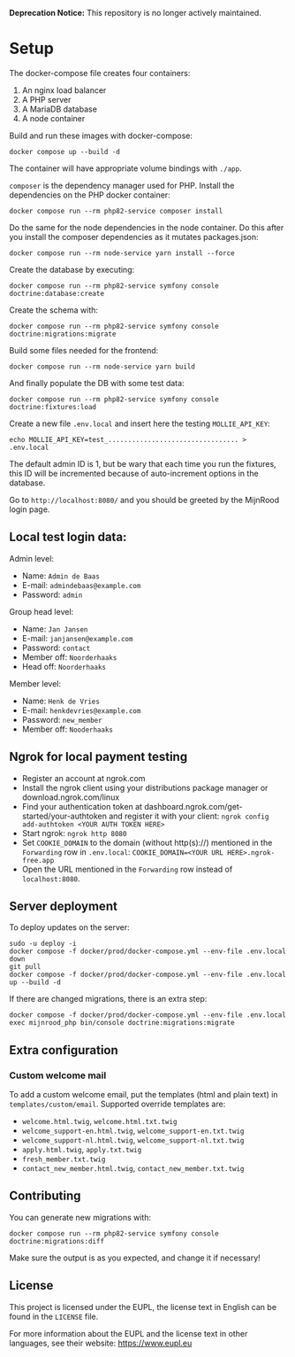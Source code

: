 **Deprecation Notice:** This repository is no longer actively maintained.

# Setup

The docker-compose file creates four containers:
1. An nginx load balancer
2. A PHP server
3. A MariaDB database
4. A node container

Build and run these images with docker-compose:

`docker compose up --build -d`

The container will have appropriate volume bindings with `./app`.

`composer` is the dependency manager used for PHP. Install the dependencies on the PHP docker container:

`docker compose run --rm php82-service composer install`

Do the same for the node dependencies in the node container.
Do this after you install the composer dependencies as it mutates packages.json:

`docker compose run --rm node-service yarn install --force`

Create the database by executing:

`docker compose run --rm php82-service symfony console doctrine:database:create`

Create the schema with:

`docker compose run --rm php82-service symfony console doctrine:migrations:migrate`

Build some files needed for the frontend:

`docker compose run --rm node-service yarn build`

And finally populate the DB with some test data:

`docker compose run --rm php82-service symfony console doctrine:fixtures:load`

Create a new file `.env.local` and insert here the testing `MOLLIE_API_KEY`:

`echo MOLLIE_API_KEY=test_................................. > .env.local`

The default admin ID is 1, but be wary that each time you run the fixtures, this
ID will be incremented because of auto-increment options in the database.

Go to `http://localhost:8080/` and you should be greeted by the MijnRood login page.

## Local test login data:

Admin level:
- Name: `Admin de Baas`
- E-mail: `admindebaas@example.com`
- Password: `admin`

Group head level:
- Name: `Jan Jansen`
- E-mail: `janjansen@example.com`
- Password: `contact`
- Member off: `Noorderhaaks`
- Head off: `Noorderhaaks`

Member level:
- Name: `Henk de Vries`
- E-mail: `henkdevries@example.com`
- Password: `new_member`
- Member off: `Nooderhaaks`

## Ngrok for local payment testing

- Register an account at ngrok.com
- Install the ngrok client using your distributions package manager or download.ngrok.com/linux
- Find your authentication token at dashboard.ngrok.com/get-started/your-authtoken and register it with your client:
`ngrok config add-authtoken <YOUR AUTH TOKEN HERE>`
- Start ngrok:
`ngrok http 8080`
- Set `COOKIE_DOMAIN` to the domain (without http(s)://) mentioned in the `Forwarding` row in `.env.local`:
`COOKIE_DOMAIN=<YOUR URL HERE>.ngrok-free.app`
- Open the URL mentioned in the `Forwarding` row instead of `localhost:8080`.

## Server deployment

To deploy updates on the server:
```
sudo -u deploy -i
docker compose -f docker/prod/docker-compose.yml --env-file .env.local down
git pull
docker compose -f docker/prod/docker-compose.yml --env-file .env.local up --build -d
```

If there are changed migrations, there is an extra step:
```
docker compose -f docker/prod/docker-compose.yml --env-file .env.local exec mijnrood_php bin/console doctrine:migrations:migrate
```

## Extra configuration

### Custom welcome mail

To add a custom welcome email, put the templates (html and plain text) in `templates/custom/email`.
Supported override templates are:
- `welcome.html.twig`, `welcome.html.txt.twig`
- `welcome_support-en.html.twig`, `welcome_support-en.txt.twig`
- `welcome_support-nl.html.twig`, `welcome_support-nl.txt.twig`
- `apply.html.twig`, `apply.txt.twig`
- `fresh_member.txt.twig`
- `contact_new_member.html.twig`, `contact_new_member.txt.twig`

## Contributing

You can generate new migrations with:

`docker compose run --rm php82-service symfony console doctrine:migrations:diff`

Make sure the output is as you expected, and change it if necessary!

## License

This project is licensed under the EUPL, the license text in English can be found in the `LICENSE` file.

For more information about the EUPL and the license text in other languages, see their website: https://www.eupl.eu
